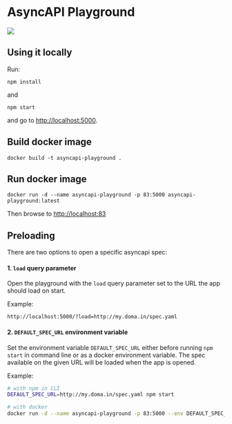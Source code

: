 # AsyncAPI Playground

![](screenshot.png)

## Using it locally

Run:

```
npm install
```

and

```
npm start
```

and go to [http://localhost:5000](http://localhost:5000).

## Build docker image

```
docker build -t asyncapi-playground .
```

## Run docker image

```
docker run -d --name asyncapi-playground -p 83:5000 asyncapi-playground:latest
```

Then browse to [http://localhost:83](http://localhost:83)

## Preloading

There are two options to open a specific asyncapi spec:

#### 1. `load` query parameter

Open the playground with the `load` query parameter set to the URL the app should load on start.

Example:

```
http://localhost:5000/?load=http://my.doma.in/spec.yaml
```


#### 2. `DEFAULT_SPEC_URL` environment variable

Set the environment variable `DEFAULT_SPEC_URL` either before running `npm start` in command line or as a docker environment variable. The spec available on the given URL will be loaded when the app is opened.

Example:

```sh
# with npm in CLI
DEFAULT_SPEC_URL=http://my.doma.in/spec.yaml npm start

# with docker
docker run -d --name asyncapi-playground -p 83:5000 --env DEFAULT_SPEC_URL=http://my.doma.in/spec.yaml asyncapi-playground:latest
```
